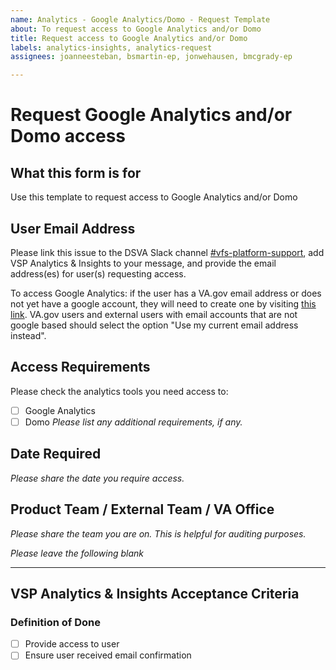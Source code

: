 ```yaml
---
name: Analytics - Google Analytics/Domo - Request Template
about: To request access to Google Analytics and/or Domo
title: Request access to Google Analytics and/or Domo
labels: analytics-insights, analytics-request
assignees: joanneesteban, bsmartin-ep, jonwehausen, bmcgrady-ep 

---
```


# Request Google Analytics and/or Domo access

## What this form is for
Use this template to request access to Google Analytics and/or Domo


## User Email Address
Please link this issue to the DSVA Slack channel [#vfs-platform-support](https://dsva.slack.com/channels/vfs-platform-support), add VSP Analytics & Insights to your message, and provide the email address(es) for user(s) requesting access.


To access Google Analytics: if the user has a VA.gov email address or does not yet have a google account, they will need to create one by visiting [this link](https://accounts.google.com/signup/v2/webcreateaccount?continue=https%3A%2F%2Faccounts.google.com%2FManageAccount&gmb=exp&biz=false&flowName=GlifWebSignIn&flowEntry=SignUp). VA.gov users and external users with email accounts that are not google based should select the option "Use my current email address instead".

## Access Requirements
Please check the analytics tools you need access to:
- [ ] Google Analytics
- [ ] Domo
_Please list any additional requirements, if any._

## Date Required
_Please share the date you require access._

## Product Team / External Team / VA Office
_Please share the team you are on. This is helpful for auditing purposes._

*Please leave the following blank*

---

## VSP Analytics & Insights Acceptance Criteria

### Definition of Done
- [ ] Provide access to user
- [ ] Ensure user received email confirmation
